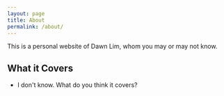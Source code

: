 ```yaml
---
layout: page
title: About
permalink: /about/
---
```


This is a personal website of Dawn Lim, whom you may or may not know.

## What it Covers

* I don't know. What do you think it covers?
